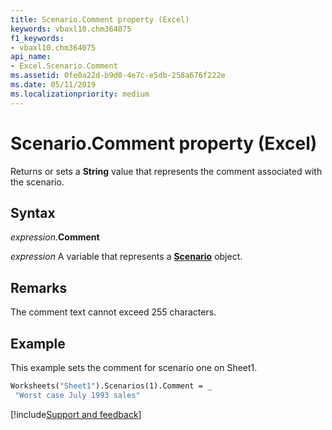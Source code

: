 ```yaml
---
title: Scenario.Comment property (Excel)
keywords: vbaxl10.chm364075
f1_keywords:
- vbaxl10.chm364075
api_name:
- Excel.Scenario.Comment
ms.assetid: 0fe0a22d-b9d0-4e7c-e5db-258a676f222e
ms.date: 05/11/2019
ms.localizationpriority: medium
---
```



# Scenario.Comment property (Excel)

Returns or sets a **String** value that represents the comment associated with the scenario.


## Syntax

_expression_.**Comment**

_expression_ A variable that represents a **[Scenario](Excel.Scenario.md)** object.


## Remarks

The comment text cannot exceed 255 characters.


## Example

This example sets the comment for scenario one on Sheet1.

```vb
Worksheets("Sheet1").Scenarios(1).Comment = _ 
 "Worst case July 1993 sales"
```



[!include[Support and feedback](~/includes/feedback-boilerplate.md)]
